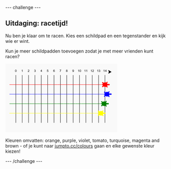 \--- challenge \---

## Uitdaging: racetijd!

Nu ben je klaar om te racen. Kies een schildpad en een tegenstander en kijk wie er wint.

Kun je meer schildpadden toevoegen zodat je met meer vrienden kunt racen?

![screenshot](images/race-more.png)

Kleuren omvatten: orange, purple, violet, tomato, turquoise, magenta and brown - of je kunt naar [jumpto.cc/colours](http://jumpto.cc/colours) gaan en elke gewenste kleur kiezen!

\--- /challenge \---